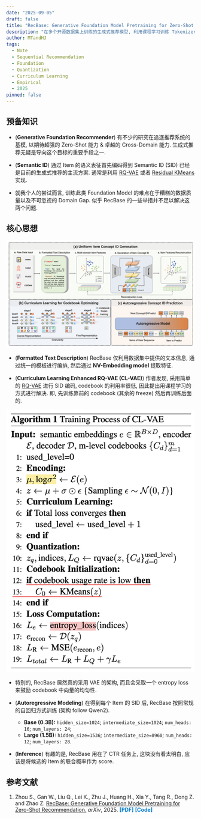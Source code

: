 ```yaml
---
date: "2025-09-05"
draft: false
title: "RecBase: Generative Foundation Model Pretraining for Zero-Shot Recommendation"
description: "在多个开源数据集上训练的生成式推荐模型, 利用课程学习训练 Tokenizer"
author: MTandHJ
tags:
  - Note
  - Sequential Recommendation
  - Foundation
  - Quantization
  - Curriculum Learning
  - Empirical
  - 2025
pinned: false
---
```



## 预备知识

- (**Generative Foundation Recommender**) 有不少的研究在追逐推荐系统的基模, 以期待超强的 Zero-Shot 能力 & 卓越的 Cross-Domain 能力. 生成式推荐无疑是导向这个目标的重要手段之一.

- (**Semantic ID**) 通过 Item 的语义表征首先编码得到 Semantic ID (SID) 已经是目前的生成式推荐的主流方案. 通常是利用 [RQ-VAE](/posts/tiger/) 或者 [Residual KMeans](/posts/qarm/) 实现.

- 就我个人的尝试而言, 训练此类 Foundation Model 的难点在于糟糕的数据质量以及不可忽视的 Domain Gap. 似乎 RecBase 的一些举措并不足以解决这两个问题.


## 核心思想

![20250905151002](https://raw.githubusercontent.com/MTandHJ/blog_source/master/images/20250905151002.png)

- (**Formatted Text Description**) RecBase 仅利用数据集中提供的文本信息, 通过统一的模板进行编排, 然后通过 **NV-Embedding model** 提取特征.

- (**Curriculum Learning Enhanced RQ-VAE (CL-VAE)**) 作者发现, 采用简单的 [RQ-VAE](/posts/rq-vae/) 进行 SID 编码, codebook 的利用率很低, 因此提出用课程学习的方式进行解决. 即, 先训练靠前的 codebook (其余的 freeze) 然后再训练后面的.

![20250905151721](https://raw.githubusercontent.com/MTandHJ/blog_source/master/images/20250905151721.png)

- 特别的, RecBase 居然真的采用 VAE 的架构, 而且会采取一个 entropy loss 来鼓励 codebook 中向量的均匀性.

- (**Autoregressive Modeling**) 在得到每个 Item 的 SID 后, RecBase 按照常规的自回归方式训练 (架构 follow Qwen2).
    - **Base (0.3B):** `hidden_size=1024`; `intermediate_size=1024`; `num_heads: 16`; `num_layers: 24`;
    - **Large (1.5B):** `hidden_size=1536`; `intermediate_size=8960`; `num_heads: 12`; `num_layers: 28`.

- (**Inference**) 有趣的是, RecBase 用在了 CTR 任务上, 这块没有看太明白, 应该是将候选的 Item 的联合概率作为 score.

## 参考文献

<ol class="reference">
  <li>
    Zhou S., Gan W., Liu Q., Lei K., Zhu J., Huang H., Xia Y., Tang R., Dong Z. and Zhao Z.
    <u>RecBase: Generative Foundation Model Pretraining for Zero-Shot Recommendation.</u>
    <i>arXiv</i>, 2025.
    <a href="http://arxiv.org/abs/2509.03131" style="color: #007acc; font-weight: bold; text-decoration: none;">[PDF]</a>
    <a href="https://github.com/reczoo/RecBase" style="color: #007acc; font-weight: bold; text-decoration: none;">[Code]</a>
  </li>
  <!-- 添加更多文献条目 -->
</ol>

